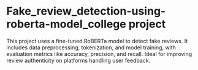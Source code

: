 # Fake_review_detection-using-roberta-model_college project

This project uses a fine-tuned RoBERTa model to detect fake reviews. It includes data preprocessing, tokenization, and model training, with evaluation metrics like accuracy, precision, and recall. Ideal for improving review authenticity on platforms handling user feedback.
